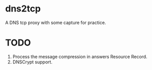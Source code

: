dns2tcp
=======

A DNS tcp proxy with some capture for practice.

TODO
====

1. Process the message compression in answers  Resource Record.
2. DNSCrypt support.
